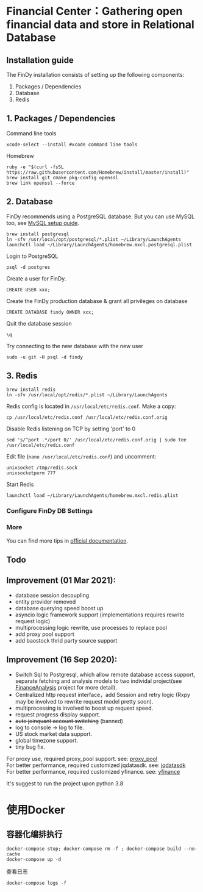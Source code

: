 # Financial Center：Gathering open financial data and store in Relational Database

## Installation guide

The FinDy installation consists of setting up the following components:

1.  Packages / Dependencies
2.  Database
3.  Redis

## 1. Packages / Dependencies

Command line tools

```
xcode-select --install #xcode command line tools
```

Homebrew

```
ruby -e "$(curl -fsSL https://raw.githubusercontent.com/Homebrew/install/master/install)"
brew install git cmake pkg-config openssl
brew link openssl --force
```


## 2. Database

FinDy recommends using a PostgreSQL database. But you can use MySQL too, see [MySQL setup guide](database_mysql.md).

```
brew install postgresql
ln -sfv /usr/local/opt/postgresql/*.plist ~/Library/LaunchAgents
launchctl load ~/Library/LaunchAgents/homebrew.mxcl.postgresql.plist
```

Login to PostgreSQL

```
psql -d postgres
```

Create a user for FinDy.

```
CREATE USER xxx;
```

Create the FinDy production database & grant all privileges on database

```
CREATE DATABASE findy OWNER xxx;
```

Quit the database session

```
\q
```

Try connecting to the new database with the new user

```
sudo -u git -H psql -d findy
```

## 3. Redis

```
brew install redis
ln -sfv /usr/local/opt/redis/*.plist ~/Library/LaunchAgents
```

Redis config is located in `/usr/local/etc/redis.conf`. Make a copy:

```
cp /usr/local/etc/redis.conf /usr/local/etc/redis.conf.orig
```

Disable Redis listening on TCP by setting 'port' to 0

```
sed 's/^port .*/port 0/' /usr/local/etc/redis.conf.orig | sudo tee /usr/local/etc/redis.conf
```

Edit file (`nano /usr/local/etc/redis.conf`) and uncomment:

```
unixsocket /tmp/redis.sock
unixsocketperm 777
```

Start Redis

```
launchctl load ~/Library/LaunchAgents/homebrew.mxcl.redis.plist
```


### Configure FinDy DB Settings




### More

You can find more tips in [official documentation](https://github.com/gitlabhq/gitlabhq/blob/8-0-stable/doc/install/installation.md#advanced-setup-tips).

## Todo




## Improvement (01 Mar 2021):
* database session decoupling
* entity provider removed
* database querying speed boost up
* asyncio logic framework support (implementations requires rewrite request logic)
* multiprocessing logic rewrite, use processes to replace pool
* add proxy pool support
* add baostock thrid party source support


## Improvement (16 Sep 2020):
* Switch Sql to Postgresql, which allow remote database access support, separate fetching and analysis models to two individal project(see [FinanceAnalysis](https://github.com/doncat99/FinanceAnalysis) project for more detail).
* Centralized http request interface，add Session and retry logic (Rxpy may be involved to rewrite request model pretty soon).
* multiprocessing is involved to boost up request speed.
* request progress display support.
* ~~auto joinquant account switching~~ (banned)
* log to console -> log to file.
* US stock market data support.
* global timezone support.
* tiny bug fix.


For proxy use, required proxy_pool support. see: [proxy_pool](https://github.com/doncat99/proxy_pool)  
For better performance, required customized jqdatasdk. see: [jqdatasdk](https://github.com/doncat99/jqdatasdk)  
For better performance, required customized yfinance. see: [yfinance](https://github.com/doncat99/yfinance)

It's suggest to run the project upon python 3.8

# 使用Docker

## 容器化编排执行
```
docker-compose stop; docker-compose rm -f ; docker-compose build --no-cache
docker-compose up -d
```

查看日志
```
docker-compose logs -f 
```